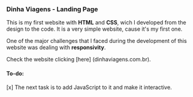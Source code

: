 ### Dinha Viagens - Landing Page

This is my first website with **HTML** and **CSS**, wich I developed from the design to the code.
It is a very simple website, cause it's my first one.

One of the major challenges that I faced during the development of this website was dealing with **responsivity**.

Check the website clicking [here] (dinhaviagens.com.br).

#### To-do:
[x] The next task is to add JavaScript to it and make it interactive.
